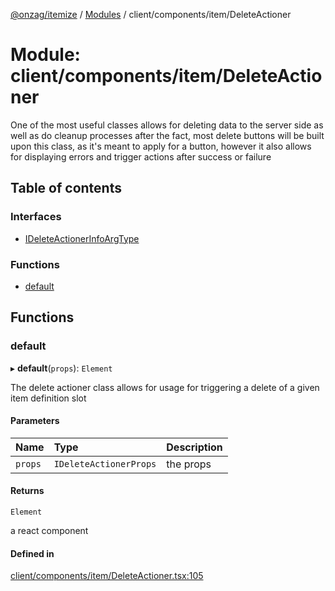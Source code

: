[@onzag/itemize](../README.md) / [Modules](../modules.md) / client/components/item/DeleteActioner

# Module: client/components/item/DeleteActioner

One of the most useful classes allows for deleting data to the server side
as well as do cleanup processes after the fact, most delete buttons will be built
upon this class, as it's meant to apply for a button, however it also allows
for displaying errors and trigger actions after success or failure

## Table of contents

### Interfaces

- [IDeleteActionerInfoArgType](../interfaces/client_components_item_DeleteActioner.IDeleteActionerInfoArgType.md)

### Functions

- [default](client_components_item_DeleteActioner.md#default)

## Functions

### default

▸ **default**(`props`): `Element`

The delete actioner class allows for usage for triggering a delete of
a given item definition slot

#### Parameters

| Name | Type | Description |
| :------ | :------ | :------ |
| `props` | `IDeleteActionerProps` | the props |

#### Returns

`Element`

a react component

#### Defined in

[client/components/item/DeleteActioner.tsx:105](https://github.com/onzag/itemize/blob/59702dd5/client/components/item/DeleteActioner.tsx#L105)
